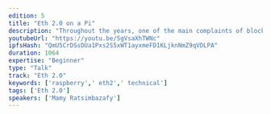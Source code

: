 ```yaml
---
edition: 5
title: "Eth 2.0 on a Pi"
description: "Throughout the years, one of the main complaints of blockchains and Ethereum has been how much energy it consumes to secure transactions. Thus, blockchain is often associated with energy waste in mainstream views. Eth 2.0 with its proof-of-stake consensus promises significantly improved energy consumption. It also brings back validation power to common hardware while proof-of-work increasingly requires interested parties to invest in specialized hardware, space and location. Let's dive together to see if the beacon chain holds those promises and run it on one of the most accessible hardware: the Raspberry Pi."
youtubeUrl: "https://youtu.be/SgVsaXhTWNc"
ipfsHash: "QmU5CrDSsDUa1Pxs2S5xWT1ayxmeFD1KLjknNmZ9qVDLPA"
duration: 1064
expertise: "Beginner"
type: "Talk"
track: "Eth 2.0"
keywords: ['raspberry',' eth2',' technical']
tags: ['Eth 2.0']
speakers: ['Mamy Ratsimbazafy']
---
```

